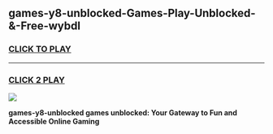 
## games-y8-unblocked-Games-Play-Unblocked-&-Free-wybdl
<h3>
<a href="https://premium76.site?title=games-y8-unblocked&ref=24A">CLICK TO PLAY</a></h3>
<hr>

<h3>
<a href="https://premium76.site?title=games-y8-unblocked&ref=24A">CLICK 2 PLAY</a>
  
</h3>

<a href="https://premium76.site?title=games-y8-unblocked&ref=24A"><img src="https://clearcache.store/games.png"></a>


**games-y8-unblocked games unblocked: Your Gateway to Fun and Accessible Online Gaming**
